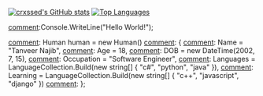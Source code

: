 [![crxssed's GitHub stats](https://github-readme-stats.vercel.app/api?username=crxssed7&show_icons=true&theme=github_dark&hide_border=true)](https://github.com/crxssed7)
[![Top Languages](https://github-readme-stats.vercel.app/api/top-langs/?username=crxssed7&layout=compact&theme=github_dark&hide_border=true)](https://github.com/crxssed7)

[comment]: ```csharp 
[comment]:Console.WriteLine("Hello World!");

[comment]: Human human = new Human()
[comment]: {
[comment]:   Name = "Tanveer Najib",
[comment]:   Age = 18,
[comment]:   DOB = new DateTime(2002, 7, 15),
[comment]:   Occupation = "Software Engineer",
[comment]:   Languages = LanguageCollection.Build(new string[] { "c#", "python", "java" }),
[comment]:   Learning = LanguageCollection.Build(new string[] { "c++", "javascript", "django" })
[comment]: };

[comment]: human.AgeAsync();
[comment]: ```
